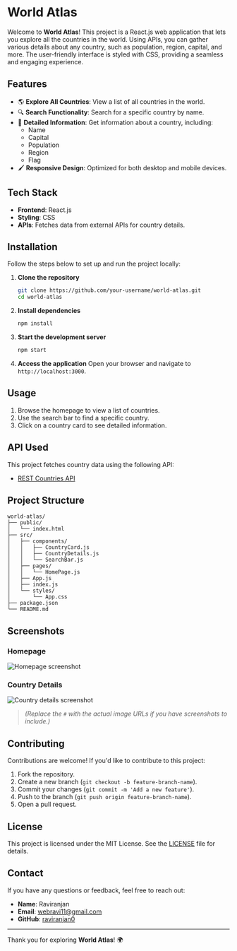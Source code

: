 # World Atlas

Welcome to **World Atlas**! This project is a React.js web application that lets you explore all the countries in the world. Using APIs, you can gather various details about any country, such as population, region, capital, and more. The user-friendly interface is styled with CSS, providing a seamless and engaging experience.

## Features

- 🌎 **Explore All Countries**: View a list of all countries in the world.
- 🔍 **Search Functionality**: Search for a specific country by name.
- 📄 **Detailed Information**: Get information about a country, including:
  - Name
  - Capital
  - Population
  - Region
  - Flag
- 🖌️ **Responsive Design**: Optimized for both desktop and mobile devices.

## Tech Stack

- **Frontend**: React.js
- **Styling**: CSS
- **APIs**: Fetches data from external APIs for country details.

## Installation

Follow the steps below to set up and run the project locally:

1. **Clone the repository**
   ```bash
   git clone https://github.com/your-username/world-atlas.git
   cd world-atlas
   ```

2. **Install dependencies**
   ```bash
   npm install
   ```

3. **Start the development server**
   ```bash
   npm start
   ```

4. **Access the application**
   Open your browser and navigate to `http://localhost:3000`.

## Usage

1. Browse the homepage to view a list of countries.
2. Use the search bar to find a specific country.
3. Click on a country card to see detailed information.

## API Used

This project fetches country data using the following API:

- [REST Countries API](https://restcountries.com/)

## Project Structure

```
world-atlas/
├── public/
│   └── index.html
├── src/
│   ├── components/
│   │   ├── CountryCard.js
│   │   ├── CountryDetails.js
│   │   └── SearchBar.js
│   ├── pages/
│   │   └── HomePage.js
│   ├── App.js
│   ├── index.js
│   └── styles/
│       └── App.css
├── package.json
└── README.md
```

## Screenshots

### Homepage
![Homepage screenshot](#)

### Country Details
![Country details screenshot](#)

> *(Replace the `#` with the actual image URLs if you have screenshots to include.)*

## Contributing

Contributions are welcome! If you'd like to contribute to this project:

1. Fork the repository.
2. Create a new branch (`git checkout -b feature-branch-name`).
3. Commit your changes (`git commit -m 'Add a new feature'`).
4. Push to the branch (`git push origin feature-branch-name`).
5. Open a pull request.

## License

This project is licensed under the MIT License. See the [LICENSE](LICENSE) file for details.

## Contact

If you have any questions or feedback, feel free to reach out:

- **Name**: Raviranjan
- **Email**: webravi11@gmail.com
- **GitHub**: [raviranjan0](https://github.com/your-username)

---

Thank you for exploring **World Atlas**! 🌍
